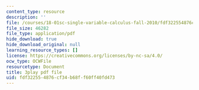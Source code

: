 ```yaml
---
content_type: resource
description: ''
file: /courses/18-01sc-single-variable-calculus-fall-2010/fdf322554876cf34b68ff60ff40fd473_4sTKcvYMNxk.pdf
file_size: 46282
file_type: application/pdf
hide_download: true
hide_download_original: null
learning_resource_types: []
license: https://creativecommons.org/licenses/by-nc-sa/4.0/
ocw_type: OCWFile
resourcetype: Document
title: 3play pdf file
uid: fdf32255-4876-cf34-b68f-f60ff40fd473
---
```

